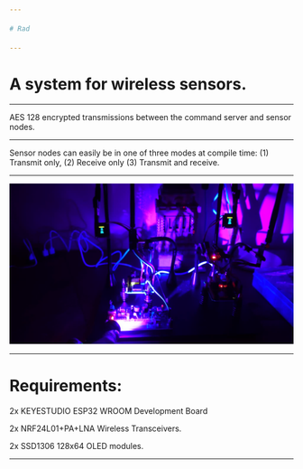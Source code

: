 ```yaml
---

# Rad

---
```


# A system for wireless sensors.

---

AES 128 encrypted transmissions between the command server and sensor nodes.

---

Sensor nodes can easily be in one of three modes at compile time: (1) Transmit only, (2) Receive only (3) Transmit and receive.

---

![plot](./resources/Rad.jpg)

---

# Requirements:

2x KEYESTUDIO ESP32 WROOM Development Board

2x NRF24L01+PA+LNA Wireless Transceivers.

2x SSD1306 128x64 OLED modules.

---
